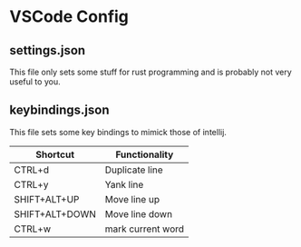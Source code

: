 # VSCode Config
## settings.json
This file only sets some stuff for rust programming and is probably not very useful to you.

## keybindings.json
This file sets some key bindings to mimick those of intellij.

| Shortcut | Functionality |
| -------- | ------------- |
| CTRL+d   | Duplicate line |
| CTRL+y   | Yank line |
| SHIFT+ALT+UP | Move line up |
| SHIFT+ALT+DOWN | Move line down |
| CTRL+w | mark current word |
